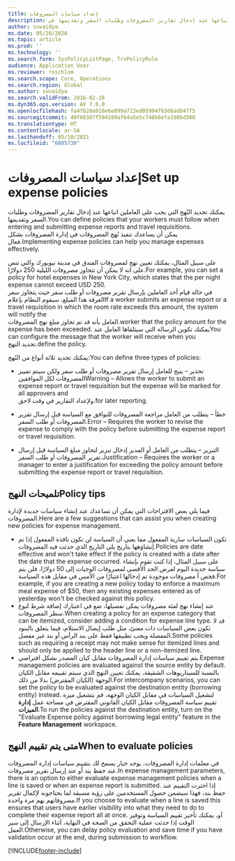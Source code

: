 ```yaml
---
title: إعداد سياسات المصروفات
description: يمكنك إعداد سياسات المصروفات التي يجب على العاملين اتباعها عند إدخال تقارير المصروفات وطلبات السفر وتقديمها في Microsoft Dynamics 365 Finance.
author: suvaidya
ms.date: 05/20/2020
ms.topic: article
ms.prod: ''
ms.technology: ''
ms.search.form: SysPolicyListPage, TrvPolicyRule
audience: Application User
ms.reviewer: roschlom
ms.search.scope: Core, Operations
ms.search.region: Global
ms.author: suvaidya
ms.search.validFrom: 2016-02-28
ms.dyn365.ops.version: AX 7.0.0
ms.openlocfilehash: fa4f628a918e6e099a723ed05994f63d6ad847f5
ms.sourcegitcommit: 40f68387f594180af64a5e5c748b6efa188bd300
ms.translationtype: HT
ms.contentlocale: ar-SA
ms.lasthandoff: 05/10/2021
ms.locfileid: "6005730"
---
```

# <a name="set-up-expense-policies"></a><span data-ttu-id="a485a-103">إعداد سياسات المصروفات</span><span class="sxs-lookup"><span data-stu-id="a485a-103">Set up expense policies</span></span>

<span data-ttu-id="a485a-104">يمكنك تحديد النُهج التي يجب على العاملين اتباعها عند إدخال تقارير المصروفات وطلبات السفر وتقديمها.</span><span class="sxs-lookup"><span data-stu-id="a485a-104">You can define policies that your workers must follow when entering and submitting expense reports and travel requisitions.</span></span>         
<span data-ttu-id="a485a-105">يمكن أن يساعدك تنفيذ نُهج المصروفات في إدارة المصروفات بشكل فعال.</span><span class="sxs-lookup"><span data-stu-id="a485a-105">Implementing expense policies can help you manage expenses effectively.</span></span>         

<span data-ttu-id="a485a-106">على سبيل المثال، يمكنك تعيين نهج لمصروفات الفندق في مدينة نيويورك والتي تنص على انه لا يمكن أن تتجاوز مصروفات الليلية 250 دولارًا.</span><span class="sxs-lookup"><span data-stu-id="a485a-106">For example, you can set a policy for hotel expenses in New York City, which states that the per night expense cannot exceed USD 250.</span></span>       
<span data-ttu-id="a485a-107">في حالة قيام أحد العاملين بإرسال تقرير مصروفات أو طلب سفر حيث يتجاوز سعر الغرفة هذا المبلغ، سيقوم النظام بإعلام</span><span class="sxs-lookup"><span data-stu-id="a485a-107">If a worker submits an expense report or a travel requisition in which the room rate exceeds this amount, the system will notify the</span></span>        
<span data-ttu-id="a485a-108">العامل بأنه قد تم تجاوز مبلغ نهج المصروفات.</span><span class="sxs-lookup"><span data-stu-id="a485a-108">worker that the policy amount for the expense has been exceeded.</span></span> <span data-ttu-id="a485a-109">يمكنك تكوين الرسالة التي سيتلقاها العامل عند</span><span class="sxs-lookup"><span data-stu-id="a485a-109">You can configure the message that the worker will receive when you</span></span>        
<span data-ttu-id="a485a-110">تحديد النهج.</span><span class="sxs-lookup"><span data-stu-id="a485a-110">define the policy.</span></span>      
        
<span data-ttu-id="a485a-111">يمكنك تحديد ثلاثة أنواع من النُهج:</span><span class="sxs-lookup"><span data-stu-id="a485a-111">You can define three types of policies:</span></span>         
        
- <span data-ttu-id="a485a-112">تحذير – يتيح للعامل إرسال تقرير مصروفات أو طلب سفر ولكن سيتم تمييز المصروفات لكل الموافقين</span><span class="sxs-lookup"><span data-stu-id="a485a-112">Warning – Allows the worker to submit an expense report or travel requisition but the expense will be marked for all approvers and</span></span>        
  <span data-ttu-id="a485a-113">ولإعداد التقارير في وقت لاحق.</span><span class="sxs-lookup"><span data-stu-id="a485a-113">for later reporting.</span></span>        

- <span data-ttu-id="a485a-114">خطأ – يتطلب من العامل مراجعة المصروفات للتوافق مع السياسة قبل إرسال تقرير المصروفات أو طلب السفر.</span><span class="sxs-lookup"><span data-stu-id="a485a-114">Error – Requires the worker to revise the expense to comply with the policy before submitting the expense report or travel requisition.</span></span>       
 
 - <span data-ttu-id="a485a-115">التبرير – يتطلب من العامل أو المدير إدخال تبرير لتجاوز مبلغ السياسة قبل إرسال تقرير المصروفات أو طلب السفر.</span><span class="sxs-lookup"><span data-stu-id="a485a-115">Justification – Requires the worker or a manager to enter a justification for exceeding the policy amount before submitting the expense report or travel requisition.</span></span>        

## <a name="policy-tips"></a><span data-ttu-id="a485a-116">تلميحات النهج</span><span class="sxs-lookup"><span data-stu-id="a485a-116">Policy tips</span></span>
<span data-ttu-id="a485a-117">فيما يلي بعض الاقتراحات التي يمكن أن تساعدك عند إنشاء سياسات جديدة لإدارة المصروفات.</span><span class="sxs-lookup"><span data-stu-id="a485a-117">Here are a few suggestions that can assist you when creating new policies for expense management.</span></span> 
* <span data-ttu-id="a485a-118">تكون السياسات سارية المفعول مما يعني أن السياسة لن تكون نافذة المفعول إذا تم إنشاؤهها بتاريخ يلي التاريخ الذي حدثت فيه المصروفات.</span><span class="sxs-lookup"><span data-stu-id="a485a-118">Policies are date effective and won't take effect if the policy is created with a date after the date that the expense occurred.</span></span> <span data-ttu-id="a485a-119">على سبيل المثال، إذا كنت تقوم بإنشاء سياسة جديدة اليوم لفرض الحد الأقصى لمصروفات الوجبات إلى 50 دولارًا، فلن يتم فحص أ مصروفات موجودة تم إدخالها اعتبارًا من الأمس في مقابل هذه السياسة.</span><span class="sxs-lookup"><span data-stu-id="a485a-119">For example, if you are creating a new policy today to enforce a maximum meal expense of $50, then any existing expenses entered as of yesterday won't be checked against this policy.</span></span>
* <span data-ttu-id="a485a-120">عند إنشاء نهج لفئة مصروفات يمكن تفصيلها، ضع في اعتبارك إضافة شرط لنوع سطر المصروفات.</span><span class="sxs-lookup"><span data-stu-id="a485a-120">When creating a policy for an expense category that can be itemized, consider adding a condition for expense line type.</span></span> <span data-ttu-id="a485a-121">قد لا تكون بعض السياسات ذات معنىً، مثل طلب إيصال الاستلام، فيما يتعلق بالبنود المفصلة ويجب تطبيقها فقط على بند الرأس أو بند غير مفصل.</span><span class="sxs-lookup"><span data-stu-id="a485a-121">Some policies such as requiring a receipt may not make sense for itemized lines and should only be applied to the header line or a non-itemized line.</span></span> 
* <span data-ttu-id="a485a-122">يتم تقييم سياسات إدارة المصروفات مقابل كيان المصدر بشكل افتراضي.</span><span class="sxs-lookup"><span data-stu-id="a485a-122">Expense management policies are evaluated against the source entity by default.</span></span> <span data-ttu-id="a485a-123">بالنسبة للسيناريوهات الشقيقة، يمكنك تعيين النهج الذي سيتم تقييمه مقابل الكيان الوجهة (الكيان المقترض) بدلا من ذلك.</span><span class="sxs-lookup"><span data-stu-id="a485a-123">For intercompany scenarios, you can set the policy to be evaluated against the destination entity (borrowing entity) instead.</span></span> <span data-ttu-id="a485a-124">لتشغيل السياسات في مقابل الكيان الوجهة، قم بتشغيل ميزة تقييم سياسة المصروفات مقابل الكيان القانوني المقترض في مساحة عمل **إدارة الميزات**.</span><span class="sxs-lookup"><span data-stu-id="a485a-124">To run the policies against the destination entity, turn on the "Evaluate Expense policy against borrowing legal entity" feature in the **Feature Management** workspace.</span></span>

## <a name="when-to-evaluate-policies"></a><span data-ttu-id="a485a-125">متى يتم تقييم النهج</span><span class="sxs-lookup"><span data-stu-id="a485a-125">When to evaluate policies</span></span>

<span data-ttu-id="a485a-126">في معلمات إدارة المصروفات، يوجد خيار يسمح لك بتقييم سياسات إدارة المصروفات عند حفظ بند أو عند إرسال تقرير مصروفات.</span><span class="sxs-lookup"><span data-stu-id="a485a-126">In expense management parameters, there is an option to either evaluate expense management policies when a line is saved or when an expense report is submitted.</span></span> <span data-ttu-id="a485a-127">إذا اخترت التقييم عند حفظ بند، فهذا سيضمن حصول المستخدمين على رؤية مسبقة لما يحتاجونه لإكمال تقرير مصروفاتهم بهم مرة واحدة.</span><span class="sxs-lookup"><span data-stu-id="a485a-127">If you choose to evaluate when a line is saved this ensures that users have earlier visibility into what they need to do to complete their expense report all at once.</span></span> <span data-ttu-id="a485a-128">أو، يمكنك تأخير تقييم السياسة وتوفير الوقت إذا حدثت عملية التحقق من الصحة في النهاية، أثناء الإرسال إلى سير العمل.</span><span class="sxs-lookup"><span data-stu-id="a485a-128">Otherwise, you can delay policy evaluation and save time if you have validation occur at the end, during submission to workflow.</span></span>


[!INCLUDE[footer-include](../includes/footer-banner.md)]
